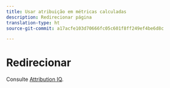 ```yaml
---
title: Usar atribuição em métricas calculadas
description: Redirecionar página
translation-type: ht
source-git-commit: a17acfe103d70666fc05c601f8ff249ef4be6d8c

---
```



# Redirecionar

Consulte [Attribution IQ](../c-panels/attribution/attribution.md).
